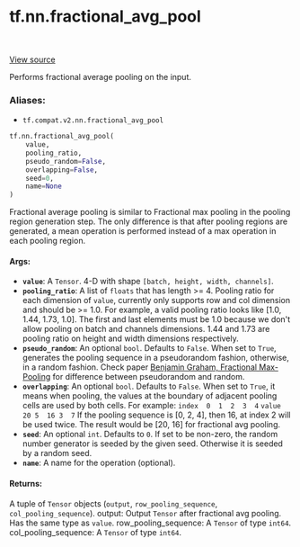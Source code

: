 <div itemscope itemtype="http://developers.google.com/ReferenceObject">
<meta itemprop="name" content="tf.nn.fractional_avg_pool" />
<meta itemprop="path" content="Stable" />
</div>

# tf.nn.fractional_avg_pool

<!-- Insert buttons -->

<table class="tfo-notebook-buttons tfo-api" align="left">
</table>

<a target="_blank" href="/code/stable/tensorflow/python/ops/nn_ops.py">View source</a>



<!-- Start diff -->
Performs fractional average pooling on the input.

### Aliases:

* `tf.compat.v2.nn.fractional_avg_pool`


``` python
tf.nn.fractional_avg_pool(
    value,
    pooling_ratio,
    pseudo_random=False,
    overlapping=False,
    seed=0,
    name=None
)
```



<!-- Placeholder for "Used in" -->

Fractional average pooling is similar to Fractional max pooling in the pooling
region generation step. The only difference is that after pooling regions are
generated, a mean operation is performed instead of a max operation in each
pooling region.

#### Args:


* <b>`value`</b>: A `Tensor`. 4-D with shape `[batch, height, width, channels]`.
* <b>`pooling_ratio`</b>: A list of `floats` that has length >= 4.  Pooling ratio for
  each dimension of `value`, currently only supports row and col dimension
  and should be >= 1.0. For example, a valid pooling ratio looks like [1.0,
  1.44, 1.73, 1.0]. The first and last elements must be 1.0 because we don't
  allow pooling on batch and channels dimensions.  1.44 and 1.73 are pooling
  ratio on height and width dimensions respectively.
* <b>`pseudo_random`</b>: An optional `bool`.  Defaults to `False`. When set to `True`,
  generates the pooling sequence in a pseudorandom fashion, otherwise, in a
  random fashion. Check paper [Benjamin Graham, Fractional
  Max-Pooling](http://arxiv.org/abs/1412.6071) for difference between
  pseudorandom and random.
* <b>`overlapping`</b>: An optional `bool`.  Defaults to `False`.  When set to `True`,
  it means when pooling, the values at the boundary of adjacent pooling
  cells are used by both cells. For example:
  `index  0  1  2  3  4`
  `value  20 5  16 3  7`
  If the pooling sequence is [0, 2, 4], then 16, at index 2 will be used
  twice.  The result would be [20, 16] for fractional avg pooling.
* <b>`seed`</b>: An optional `int`.  Defaults to `0`.  If set to be non-zero, the
  random number generator is seeded by the given seed.  Otherwise it is
  seeded by a random seed.
* <b>`name`</b>: A name for the operation (optional).


#### Returns:


A tuple of `Tensor` objects (`output`, `row_pooling_sequence`,
`col_pooling_sequence`).
  output: Output `Tensor` after fractional avg pooling.  Has the same type as
    `value`.
  row_pooling_sequence: A `Tensor` of type `int64`.
  col_pooling_sequence: A `Tensor` of type `int64`.